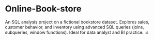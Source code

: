 # Online-Book-store
An SQL analysis project on a fictional bookstore dataset. Explores sales, customer behavior, and inventory using advanced SQL queries (joins, subqueries, window functions). Ideal for data analyst and BI practice. 📊
